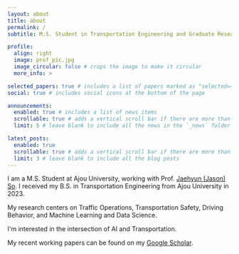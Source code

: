 ```yaml
---
layout: about
title: about
permalink: /
subtitle: M.S. Student in Transportation Engineering and Graduate Research Assistant at <a href='https://movelab.ajou.ac.kr/'>Ajou University</a>.

profile:
  align: right
  image: prof_pic.jpg
  image_circular: false # crops the image to make it circular
  more_info: >

selected_papers: true # includes a list of papers marked as "selected={true}"
social: true # includes social icons at the bottom of the page

announcements:
  enabled: true # includes a list of news items
  scrollable: true # adds a vertical scroll bar if there are more than 3 news items
  limit: 5 # leave blank to include all the news in the `_news` folder

latest_posts:
  enabled: true
  scrollable: true # adds a vertical scroll bar if there are more than 3 new posts items
  limit: 3 # leave blank to include all the blog posts
---
```


I am a M.S. Student at Ajou University, working with Prof. [Jaehyun (Jason) So](https://movelab.ajou.ac.kr/people/1). I received my B.S. in Transportation Engineering from Ajou University in 2023.

My research centers on Traffic Operations, Transportation Safety, Driving Behavior, and Machine Learning and Data Science.

I'm interested in the intersection of AI and Transportation.

My recent working papers can be found on my [Google Scholar](https://scholar.google.co.kr/citations?user=dwmxOk0AAAAJ&hl=en).
